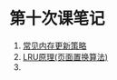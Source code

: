 # 第十次课笔记

1. [常见内存更新策略](https://en.wikipedia.org/wiki/Cache_replacement_policies)
2. [LRU原理(页面置换算法)](https://npm.taobao.org/package/lru-cache)
3. ​

